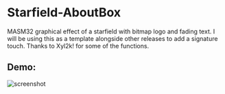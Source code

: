 # Starfield-AboutBox
MASM32 graphical effect of a starfield with bitmap logo and fading text. I will be using this as a template alongside other releases to add a signature touch. Thanks to Xyl2k! for some of the functions.
## Demo:
![screenshot](https://github.com/elr0b0h0b0/Starfield-AboutBox/blob/main/demo.gif)
